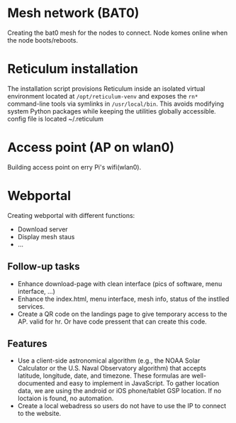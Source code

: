 # Mesh network (BAT0)
Creating the bat0 mesh for the nodes to connect.
Node komes online when the node boots/reboots.

# Reticulum installation
The installation script provisions Reticulum inside an isolated virtual environment located at `/opt/reticulum-venv` and exposes the `rn*` command-line tools via symlinks in `/usr/local/bin`. This avoids modifying system Python packages while keeping the utilities globally accessible.
config file is located ~/.reticulum

# Access point (AP on wlan0)
Building access point on erry Pi's wifi(wlan0).

# Webportal
Creating webportal with different functions:
  - Download server
  - Display mesh staus
  - ...


## Follow-up tasks

* Enhance download-page with clean interface (pics of software, menu interface, ...)
* Enhance the index.html, menu interface, mesh info, status of the instlled services.
* Create a QR code on the landings page to give temporary access to the AP. valid for hr. Or have code pressent that can create this code.

## Features
* Use a client-side astronomical algorithm (e.g., the NOAA Solar Calculator or the U.S. Naval Observatory algorithm) that accepts latitude, longitude, date, and timezone. These formulas are well-documented and easy to implement in JavaScript. To gather location data, we are using the android or iOS phone/tablet GSP location. If no loctaion is found, no automation.
* Create a local webadress so users do not have to use the IP to connect to the website.
